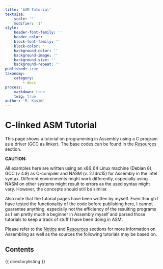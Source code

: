 ```yaml
---
title: 'ASM Tutorial'
textsize:
    scale: ''
    modifier: '1'
style:
    header-font-family: ''
    header-color: ''
    block-font-family: ''
    block-color: ''
    background-color: ''
    background-image: ''
    background-size: ''
    background-repeat: ''
published: true
taxonomy:
    category:
        - docs
process:
    markdown: true
    twig: true
author: 'M. Kasim'
---
```


# C-linked ASM Tutorial

This page shows a tutorial on programming in Assembly using a C program as a driver (GCC as linker). The base codes can be found in the [Resources](../resources) section.


**CAUTION:**

All examples here are written using an x86_64 Linux machine (Debian 8), GCC (v 4.9) as C-compiler and NASM (v. 2.14rc15) for Assembly in the intel syntax. Different environments might work differently, especially using NASM on other systems might result to errors as the used syntax might vary. However, the concepts should still be similar.

Also note that the tutorial pages have been written by myself. Even though I have tested the functionality of the code before publishing here, I cannot guarantee anything, especially not the efficiency of the resulting programs as I am pretty much a beginner in Assembly myself and parsed those tutorials to keep a track of stuff I have been doing in ASM.

Please refer to the [Notice](../notice) and [Resources](../resources) sections for more information on Assembling as well as the sources the following tutorials may be based on.


## Contents
{{ directorylisting }}